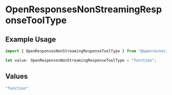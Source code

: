 # OpenResponsesNonStreamingResponseToolType

## Example Usage

```typescript
import { OpenResponsesNonStreamingResponseToolType } from "@openrouter/sdk/models";

let value: OpenResponsesNonStreamingResponseToolType = "function";
```

## Values

```typescript
"function"
```